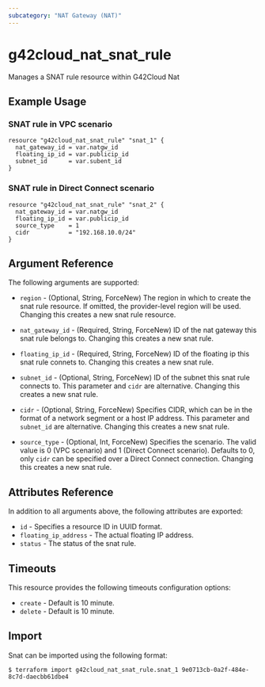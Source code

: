 ```yaml
---
subcategory: "NAT Gateway (NAT)"
---
```


# g42cloud_nat_snat_rule

Manages a SNAT rule resource within G42Cloud Nat

## Example Usage

### SNAT rule in VPC scenario

```hcl
resource "g42cloud_nat_snat_rule" "snat_1" {
  nat_gateway_id = var.natgw_id
  floating_ip_id = var.publicip_id
  subnet_id      = var.subent_id
}
```

### SNAT rule in Direct Connect scenario

```hcl
resource "g42cloud_nat_snat_rule" "snat_2" {
  nat_gateway_id = var.natgw_id
  floating_ip_id = var.publicip_id
  source_type    = 1
  cidr           = "192.168.10.0/24"
}
```

## Argument Reference

The following arguments are supported:

* `region` - (Optional, String, ForceNew) The region in which to create the snat rule resource. If omitted, the
  provider-level region will be used. Changing this creates a new snat rule resource.

* `nat_gateway_id` - (Required, String, ForceNew) ID of the nat gateway this snat rule belongs to. Changing this creates
  a new snat rule.

* `floating_ip_id` - (Required, String, ForceNew) ID of the floating ip this snat rule connets to. Changing this creates
  a new snat rule.

* `subnet_id` - (Optional, String, ForceNew) ID of the subnet this snat rule connects to. This parameter and `cidr` are
  alternative. Changing this creates a new snat rule.

* `cidr` - (Optional, String, ForceNew) Specifies CIDR, which can be in the format of a network segment or a host IP
  address. This parameter and `subnet_id` are alternative. Changing this creates a new snat rule.

* `source_type` - (Optional, Int, ForceNew) Specifies the scenario. The valid value is 0 (VPC scenario) and 1 (Direct
  Connect scenario). Defaults to 0, only `cidr` can be specified over a Direct Connect connection. Changing this creates
  a new snat rule.

## Attributes Reference

In addition to all arguments above, the following attributes are exported:

* `id` - Specifies a resource ID in UUID format.
* `floating_ip_address` - The actual floating IP address.
* `status` - The status of the snat rule.

## Timeouts

This resource provides the following timeouts configuration options:

* `create` - Default is 10 minute.
* `delete` - Default is 10 minute.

## Import

Snat can be imported using the following format:

```
$ terraform import g42cloud_nat_snat_rule.snat_1 9e0713cb-0a2f-484e-8c7d-daecbb61dbe4
```
